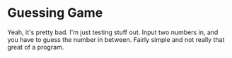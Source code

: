 # Guessing Game
Yeah, it's pretty bad. I'm just testing stuff out.
Input two numbers in, and you have to guess the number in between. 
Fairly simple and not really that great of a program.
